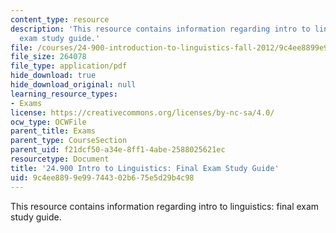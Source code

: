 ```yaml
---
content_type: resource
description: 'This resource contains information regarding intro to linguistics: final
  exam study guide.'
file: /courses/24-900-introduction-to-linguistics-fall-2012/9c4ee8899e99744302b675e5d29b4c98_MIT24_900F12_FinlExamGuide.pdf
file_size: 264078
file_type: application/pdf
hide_download: true
hide_download_original: null
learning_resource_types:
- Exams
license: https://creativecommons.org/licenses/by-nc-sa/4.0/
ocw_type: OCWFile
parent_title: Exams
parent_type: CourseSection
parent_uid: f21dcf50-a34e-8ff1-4abe-2588025621ec
resourcetype: Document
title: '24.900 Intro to Linguistics: Final Exam Study Guide'
uid: 9c4ee889-9e99-7443-02b6-75e5d29b4c98
---
```

This resource contains information regarding intro to linguistics: final exam study guide.